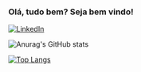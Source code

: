 ### Olá, tudo bem? Seja bem vindo!

[![LinkedIn](https://img.shields.io/badge/LinkedIn-0077B5?style=for-the-badge&logo=linkedin&logoColor=white)](https://www.linkedin.com/in/jhenriqueribeirodesa/)

![Anurag's GitHub stats](https://github-readme-stats.vercel.app/api?username=henrique3g&count_private=true&show_icons=true&hide=stars)

[![Top Langs](https://github-readme-stats.vercel.app/api/top-langs/?username=henrique3g&layout=compact)](https://github.com/anuraghazra/github-readme-stats)

<!--
**henrique3g/henrique3g** is a ✨ _special_ ✨ repository because its `README.md` (this file) appears on your GitHub profile.

Here are some ideas to get you started:

- 🔭 I’m currently working on ...
- 🌱 I’m currently learning ...
- 👯 I’m looking to collaborate on ...
- 🤔 I’m looking for help with ...
- 💬 Ask me about ...
- 📫 How to reach me: ...
- 😄 Pronouns: ...
- ⚡ Fun fact: ...
-->
